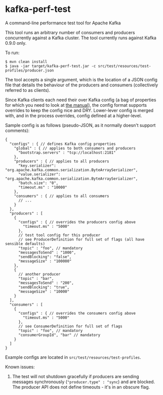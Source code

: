 # kafka-perf-test
A command-line performance test tool for Apache Kafka

This tool runs an arbitrary number of consumers and producers concurrently against a Kafka cluster.
The tool currently runs against Kafka 0.9.0 only.

To run:

    $ mvn clean install
    $ java -jar target/kafka-perf-test.jar -c src/test/resources/test-profiles/producer.json

The tool accepts a single argument, which is the location of a JSON config file that details
the behaviour of the producers and consumers (collectively referred to as clients).

Since Kafka clients each need their over Kafka config (a bag of properties for which you need
to look at [the manual](http://kafka.apache.org/documentation.html)), the config format supports overrides to keep the config nice and DRY.
Lower-lever config is merged with, and in the process overrides, config defined at a higher-level.

Sample config is as follows (pseudo-JSON, as it normally doesn't support comments):

    {
      "configs" : { // defines Kafka config properties
        "global" : { // applies to both consumers and producers
          "bootstrap.servers" : "tcp://localhost:2181"
        },
        "producers" : { // applies to all producers
          "key.serializer": "org.apache.kafka.common.serialization.ByteArraySerializer",
          "value.serializer": "org.apache.kafka.common.serialization.ByteArraySerializer",
          "batch.size": "0",
          "timeout.ms" : "10000"
        },
        "consumers" : { // applies to all consumers
          // ...
        }
      },
      "producers" : [
        {
          "configs" : { // overrides the producers config above
            "timeout.ms" : "5000"
          },
          // test tool config for this producer
          // see ProducerDefinition for full set of flags (all have sensible defaults)
          "topic" : "foo", // mandatory
          "messagesToSend" : "1000",
          "sendBlocking": "false",
          "messageSize" : "100000"
        },
        {
          // another producer
          "topic" : "bar",
          "messagesToSend" : "200",
          "sendBlocking": "true",
          "messageSize" : "10000"
        }
      ],
      "consumers" : [
        {
          "configs" : { // overrides the consumers config above
            "timeout.ms" : "5000"
          },
          // see ConsumerDefinition for full set of flags
          "topic" : "foo", // mandatory
          "consumerGroupId", "bar" // mandatory
        }
      ]
    }

Example configs are located in `src/test/resources/test-profiles`.

Known issues:

1. The test will not shutdown gracefully if producers are sending messages synchronously (`"producer.type" : "sync`) and are blocked. The producer API does not define timeouts - it's in an obscure flag. 